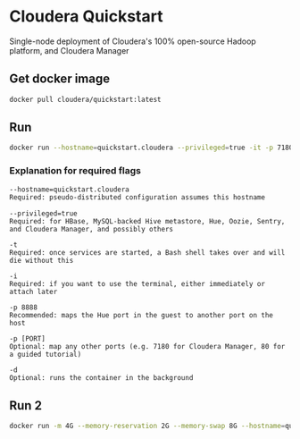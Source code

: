 # Cloudera Quickstart
Single-node deployment of Cloudera's 100% open-source Hadoop platform, and Cloudera Manager

## Get docker image
```bash
docker pull cloudera/quickstart:latest
```

## Run
```bash
docker run --hostname=quickstart.cloudera --privileged=true -it -p 7180:7180 -p 8888:8888 cloudera/quickstart:latest /usr/bin/docker-quickstart
```

### Explanation for required flags
```bash
--hostname=quickstart.cloudera
Required: pseudo-distributed configuration assumes this hostname
```

```
--privileged=true
Required: for HBase, MySQL-backed Hive metastore, Hue, Oozie, Sentry, and Cloudera Manager, and possibly others
```

```
-t
Required: once services are started, a Bash shell takes over and will die without this
```
```
-i
Required: if you want to use the terminal, either immediately or attach later
```
```
-p 8888
Recommended: maps the Hue port in the guest to another port on the host
```
```
-p [PORT]
Optional: map any other ports (e.g. 7180 for Cloudera Manager, 80 for a guided tutorial)
```
```
-d
Optional: runs the container in the background
```

## Run 2
```bash
docker run -m 4G --memory-reservation 2G --memory-swap 8G --hostname=quickstart.cloudera --privileged=true -t -i -v $(pwd):/zaid --publish-all=true -p8888 -p8088 cloudera/quickstart /usr/bin/docker-quickstart
```

